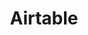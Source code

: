 ---
blog: https://blog.airtable.com/
guide: https://airtable.com/press
logohandle: airtable
sort: airtable
title: Airtable
twitter: https://x.com/airtable
website: https://airtable.com/
wikipedia: https://en.wikipedia.org/wiki/Airtable
---